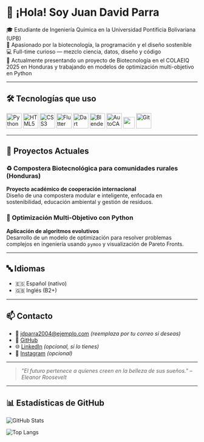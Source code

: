 # 👋 ¡Hola! Soy Juan David Parra

🎓 Estudiante de Ingeniería Química en la Universidad Pontificia Bolivariana (UPB)  
🧪 Apasionado por la biotecnología, la programación y el diseño sostenible  
💻 Full-time curioso — mezclo ciencia, datos, diseño y código  
🌱 Actualmente presentando un proyecto de Biotecnología en el COLAEIQ 2025 en Honduras y trabajando en modelos de optimización multi-objetivo en Python

---

## 🛠️ Tecnologías que uso

<p align="left">
  <img src="https://cdn.jsdelivr.net/gh/devicons/devicon/icons/python/python-original.svg" alt="Python" width="40" height="40"/>
  <img src="https://cdn.jsdelivr.net/gh/devicons/devicon/icons/html5/html5-original.svg" alt="HTML5" width="40" height="40"/>
  <img src="https://cdn.jsdelivr.net/gh/devicons/devicon/icons/css3/css3-original.svg" alt="CSS3" width="40" height="40"/>
  <img src="https://cdn.jsdelivr.net/gh/devicons/devicon/icons/flutter/flutter-original.svg" alt="Flutter" width="40" height="40"/>
  <img src="https://cdn.jsdelivr.net/gh/devicons/devicon/icons/dart/dart-original.svg" alt="Dart" width="40" height="40"/>
  <img src="https://cdn.jsdelivr.net/gh/devicons/devicon/icons/blender/blender-original.svg" alt="Blender" width="40" height="40"/>
  <img src="https://cdn.jsdelivr.net/gh/devicons/devicon/icons/autocad/autocad-original.svg" alt="AutoCAD" width="40" height="40"/>
  <img src="https://img.shields.io/badge/Adobe%20Premiere-9999FF?logo=adobe-premiere-pro&logoColor=white&style=for-the-badge" height="30"/>
  <img src="https://cdn.jsdelivr.net/gh/devicons/devicon/icons/git/git-original.svg" alt="Git" width="40" height="40"/>
</p>

---

## 🚀 Proyectos Actuales

### ♻️ Compostera Biotecnológica para comunidades rurales (Honduras)
**Proyecto académico de cooperación internacional**  
Diseño de una compostera modular e inteligente, enfocada en sostenibilidad, educación ambiental y gestión de residuos.

### 🧮 Optimización Multi-Objetivo con Python
**Aplicación de algoritmos evolutivos**  
Desarrollo de un modelo de optimización para resolver problemas complejos en ingeniería usando `pymoo` y visualización de Pareto Fronts.

---

## 🔤 Idiomas

- 🇪🇸 Español (nativo)  
- 🇬🇧 Inglés (B2+)

---

## 📫 Contacto

- 📧 jdparra2004@ejemplo.com *(reemplaza por tu correo si deseas)*  
- 🐙 [GitHub](https://github.com/Jdparra2004)  
- 🌐 [LinkedIn](https://linkedin.com/in/juan-david-parra) *(opcional, si lo tienes)*  
- 📸 [Instagram](https://instagram.com/tuusuario) *(opcional)*

---

> *"El futuro pertenece a quienes creen en la belleza de sus sueños." – Eleanor Roosevelt*

---

## 📊 Estadísticas de GitHub

![GitHub Stats](https://github-readme-stats.vercel.app/api?username=Jdparra2004&show_icons=true&theme=radical)

![Top Langs](https://github-readme-stats.vercel.app/api/top-langs/?username=Jdparra2004&layout=compact&theme=radical)
